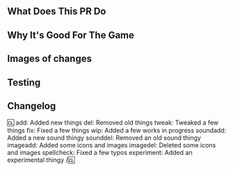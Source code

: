 <!-- By ticking or leaving ticked the option "Allow edits and access to secrets by maintainers" you give permission for repository maintainers to push changes to your branch without explicilty asking. -->

<!-- Write **BELOW** The Headers and **ABOVE** The comments else it may not be viewable. -->
<!-- You can view Contributing.MD for a detailed description of the pull request process. -->

## What Does This PR Do
<!-- Include a small to medium description of what your PR changes. -->
<!-- Document all changes, as not doing this may delay reviews or even discourage maintainers from merging your PR! -->
<!-- If your PR fixes an issue, add "Fixes #1234" somewhere in the PR description. This will automatically close the bug upon PR submission. -->

## Why It's Good For The Game
<!-- Add a short description of why you think these changes would benefit the game. If you can't justify it in words, it might not be worth adding. -->

## Images of changes
<!-- If you did not make a map or sprite edit, you may delete this section. You may include a gif or mp4 of your feature if you want. -->

## Testing
<!-- How did you test the PR, if at all? -->

## Changelog
:cl:
add: Added new things
del: Removed old things
tweak: Tweaked a few things
fix: Fixed a few things
wip: Added a few works in progress
soundadd: Added a new sound thingy
sounddel: Removed an old sound thingy
imageadd: Added some icons and images
imagedel: Deleted some icons and images
spellcheck: Fixed a few typos
experiment: Added an experimental thingy
/:cl:

<!-- Both :cl:'s are required for the changelog to work! You can put your name to the right of the first :cl: if you want to overwrite your GitHub username as author ingame. -->
<!-- You can use multiple of the same prefix (they're only used for the icon ingame) and delete the unneeded ones. Despite some of the tags, changelogs should generally represent how a player might be affected by the changes rather than a summary of the PR's contents. -->
<!-- If a PR has no impact on players (i.e. a code refactor that does not change functionality) then the entire Changelog heading and contents can be removed. -->
